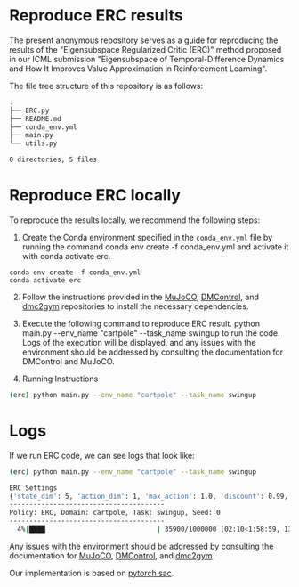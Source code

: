 # Reproduce ERC results

The present anonymous repository serves as a guide for reproducing the results of the "Eigensubspace Regularized Critic (ERC)" method proposed in our ICML submission "Eigensubspace of Temporal-Difference Dynamics and How It Improves Value Approximation in Reinforcement Learning". 

The file tree structure of this repository is as follows:

```bash
.
├── ERC.py
├── README.md
├── conda_env.yml
├── main.py
└── utils.py

0 directories, 5 files
```


# Reproduce ERC locally

To reproduce the results locally, we recommend the following steps:

1. Create the Conda environment specified in the `conda_env.yml` file by running the command conda env create -f conda_env.yml and activate it with conda activate erc.

```
conda env create -f conda_env.yml
conda activate erc
```

2. Follow the instructions provided in the [MuJoCO](https://github.com/openai/mujoco-py), [DMControl](https://github.com/deepmind/dm_control), and [dmc2gym](https://github.com/denisyarats/dmc2gym) repositories to install the necessary dependencies.

3. Execute the following command to reproduce ERC result. python main.py --env_name "cartpole" --task_name swingup to run the code. Logs of the execution will be displayed, and any issues with the environment should be addressed by consulting the documentation for DMControl and MuJoCO.

   

3. Running Instructions

```bash
(erc) python main.py --env_name "cartpole" --task_name swingup
```




# Logs

If we run ERC code, we can see logs that look like:


```bash
(erc) python main.py --env_name "cartpole" --task_name swingup

ERC Settings
{'state_dim': 5, 'action_dim': 1, 'max_action': 1.0, 'discount': 0.99, 'tau': 0.005, 'policy_freq': 2, 'batch_size': 256, 'beta': 0.005}
---------------------------------------
Policy: ERC, Domain: cartpole, Task: swingup, Seed: 0
---------------------------------------
  4%|████                            | 35900/1000000 [02:10<1:58:59, 135.04it/s]
```


Any issues with the environment should be addressed by consulting the documentation for [MuJoCO](https://github.com/openai/mujoco-py), [DMControl](https://github.com/deepmind/dm_control), and [dmc2gym](https://github.com/denisyarats/dmc2gym).

Our implementation is based on [pytorch sac](https://github.com/denisyarats/pytorch_sac).